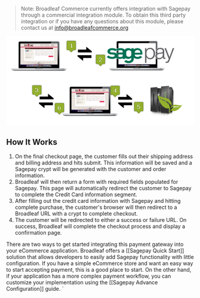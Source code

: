 > Note: Broadleaf Commerce currently offers integration with Sagepay through a commercial integration module. To obtain this third party integration or if you have any questions about this module, please contact us at info@broadleafcommerce.org

<img src="images/payment-sagepay-diagram.png" class="no_border" alt="Sagepay Diagram">

## How It Works
1. On the final checkout page, the customer fills out their shipping address and billing address and hits submit. This information will be saved and a Sagepay crypt will be generated with the customer and order information.
2. Broadleaf will then return a form with required fields populated for Sagepay. This page will automatically redirect the customer to Sagepay to complete the Credit Card information segment.
3. After filling out the credit card information with Sagepay and hitting complete purchase, the customer's browser will then redirect to a Broadleaf URL with a crypt to complete checkout.
4. The customer will be redirected to either a success or failure URL. On success, Broadleaf will complete the checkout process and display a confirmation page.

There are two ways to get started integrating this payment gateway into your eCommerce application.
Broadleaf offers a [[Sagepay Quick Start]] solution that allows developers to easily add Sagepay functionality
with little configuration. If you have a simple eCommerce store and want an easy way to start accepting payment, this is a good place to start.
On the other hand, if your application has a more complex payment workflow, you can customize your implementation using the [[Sagepay Advance Configuration]] guide.
`